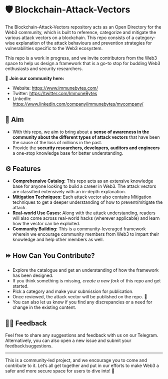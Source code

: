 # 🛡️ Blockchain-Attack-Vectors

The Blockchain-Attack-Vectors repository acts as an Open Directory for the Web3 community, which is built to reference, categorize and mitigate the various attack vectors on a blockchain. This repo consists of a category-wise explanation of the attack behaviours and prevention strategies for vulnerabilities specific to the Web3 ecosystem.

This repo is a work in progress, and we invite contributors from the Web3 space to help us design a framework that is a go-to stop for budding Web3 enthusiasts and security researchers.

📩 **Join our community here:**
- Website: https://www.immunebytes.com/
- Twitter: https://twitter.com/ImmuneBytes
- LinkedIn: https://www.linkedin.com/company/immunebytes/mycompany/ 

## 🎯 Aim

- With this repo, we aim to bring about a **sense of awareness in the community about the different types of attack vectors** that have been the cause of the loss of millions in the past.
- Provide the **security researchers, developers, auditors and engineers** a one-stop knowledge base for better understanding.

## ⚙️ Features

- **Comprehensive Catalog:** This repo acts as an extensive knowledge base for anyone looking to build a career in Web3. The attack vectors are classified extensively with an in-depth explanation.
- **Mitigation Techniques:** Each attack vector also contains Mitigation techniques to get a deeper understanding of how to prevent/mitigate the attack.
- **Real-world Use Cases:** Along with the attack understanding, readers will also come across real-world hacks (wherever applicable) and learn how the vector can be exploited.
- **Community Building:** This is a community-leveraged framework wherein we encourage community members from Web3 to impart their knowledge and help other members as well.

## ⏩ How Can You Contribute?

- Explore the catalogue and get an understanding of how the framework has been designed.
- If you think something is missing, *create a new fork* of this repo and get started.
- Pick a category and make your submission for publication.
- Once reviewed, the attack vector will be published on the repo. 🚀
- You can also let us know if you find any discrepancies or a need for change in the existing content.

## ✍🏻 Feedback

Feel free to share any suggestions and feedback with us on our Telegram. Alternatively, you can also open a new issue and submit your feedback/suggestions. 

***

This is a community-led project, and we encourage you to come and contribute to it. Let’s all get together and put in our efforts to make Web3 a safer and more secure space for users to dive into! 🤝
